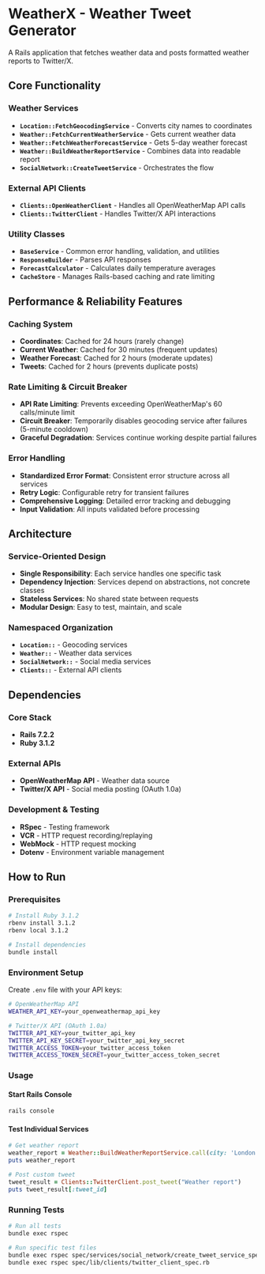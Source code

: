 # WeatherX - Weather Tweet Generator

A Rails application that fetches weather data and posts formatted weather reports to Twitter/X.

## Core Functionality

### Weather Services
- **`Location::FetchGeocodingService`** - Converts city names to coordinates
- **`Weather::FetchCurrentWeatherService`** - Gets current weather data  
- **`Weather::FetchWeatherForecastService`** - Gets 5-day weather forecast
- **`Weather::BuildWeatherReportService`** - Combines data into readable report
- **`SocialNetwork::CreateTweetService`** - Orchestrates the flow

### External API Clients
- **`Clients::OpenWeatherClient`** - Handles all OpenWeatherMap API calls
- **`Clients::TwitterClient`** - Handles Twitter/X API interactions

### Utility Classes
- **`BaseService`** - Common error handling, validation, and utilities
- **`ResponseBuilder`** - Parses API responses
- **`ForecastCalculator`** - Calculates daily temperature averages
- **`CacheStore`** - Manages Rails-based caching and rate limiting

## Performance & Reliability Features

### Caching System
- **Coordinates**: Cached for 24 hours (rarely change)
- **Current Weather**: Cached for 30 minutes (frequent updates)
- **Weather Forecast**: Cached for 2 hours (moderate updates)
- **Tweets**: Cached for 2 hours (prevents duplicate posts)

### Rate Limiting & Circuit Breaker
- **API Rate Limiting**: Prevents exceeding OpenWeatherMap's 60 calls/minute limit
- **Circuit Breaker**: Temporarily disables geocoding service after failures (5-minute cooldown)
- **Graceful Degradation**: Services continue working despite partial failures

### Error Handling
- **Standardized Error Format**: Consistent error structure across all services
- **Retry Logic**: Configurable retry for transient failures
- **Comprehensive Logging**: Detailed error tracking and debugging
- **Input Validation**: All inputs validated before processing

## Architecture

### Service-Oriented Design
- **Single Responsibility**: Each service handles one specific task
- **Dependency Injection**: Services depend on abstractions, not concrete classes
- **Stateless Services**: No shared state between requests
- **Modular Design**: Easy to test, maintain, and scale

### Namespaced Organization
- **`Location::`** - Geocoding services
- **`Weather::`** - Weather data services  
- **`SocialNetwork::`** - Social media services
- **`Clients::`** - External API clients

## Dependencies

### Core Stack
- **Rails 7.2.2**
- **Ruby 3.1.2**

### External APIs
- **OpenWeatherMap API** - Weather data source
- **Twitter/X API** - Social media posting (OAuth 1.0a)

### Development & Testing
- **RSpec** - Testing framework
- **VCR** - HTTP request recording/replaying
- **WebMock** - HTTP request mocking
- **Dotenv** - Environment variable management

## How to Run

### Prerequisites
```bash
# Install Ruby 3.1.2
rbenv install 3.1.2
rbenv local 3.1.2

# Install dependencies
bundle install
```

### Environment Setup
Create `.env` file with your API keys:
```bash
# OpenWeatherMap API
WEATHER_API_KEY=your_openweathermap_api_key

# Twitter/X API (OAuth 1.0a)
TWITTER_API_KEY=your_twitter_api_key
TWITTER_API_KEY_SECRET=your_twitter_api_key_secret
TWITTER_ACCESS_TOKEN=your_twitter_access_token
TWITTER_ACCESS_TOKEN_SECRET=your_twitter_access_token_secret
```

### Usage

#### Start Rails Console
```bash
rails console
```

#### Test Individual Services
```ruby
# Get weather report
weather_report = Weather::BuildWeatherReportService.call(city: 'London')
puts weather_report

# Post custom tweet
tweet_result = Clients::TwitterClient.post_tweet("Weather report")
puts tweet_result[:tweet_id]
```

### Running Tests
```bash
# Run all tests
bundle exec rspec

# Run specific test files
bundle exec rspec spec/services/social_network/create_tweet_service_spec.rb
bundle exec rspec spec/lib/clients/twitter_client_spec.rb
```

